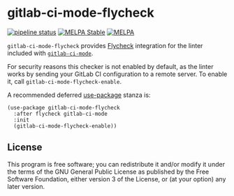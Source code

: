 # gitlab-ci-mode-flycheck

[![pipeline status](https://gitlab.com/joewreschnig/gitlab-ci-mode-flycheck/badges/master/pipeline.svg)](https://gitlab.com/joewreschnig/gitlab-ci-mode-flycheck/commits/master) [![MELPA Stable](https://stable.melpa.org/packages/gitlab-ci-mode-flycheck-badge.svg)](https://stable.melpa.org/#/gitlab-ci-mode-flycheck) [![MELPA](https://melpa.org/packages/gitlab-ci-mode-flycheck-badge.svg)](https://melpa.org/#/gitlab-ci-mode-flycheck)


`gitlab-ci-mode-flycheck` provides [Flycheck][] integration for the
linter included with [`gitlab-ci-mode`][gitlab-ci-mode].

For security reasons this checker is not enabled by default, as the
linter works by sending your GitLab CI configuration to a remote server.
To enable it, call `gitlab-ci-mode-flycheck-enable`.

A recommended deferred [use-package][] stanza is:

```elisp
(use-package gitlab-ci-mode-flycheck
  :after flycheck gitlab-ci-mode
  :init
  (gitlab-ci-mode-flycheck-enable))
```


[Flycheck]: http://www.flycheck.org/
[gitlab-ci-mode]: https://gitlab.com/joewreschnig/gitlab-ci-mod
[use-package]: https://github.com/jwiegley/use-package


## License

This program is free software; you can redistribute it and/or modify it
under the terms of the GNU General Public License as published by the
Free Software Foundation, either version 3 of the License, or (at your
option) any later version.

